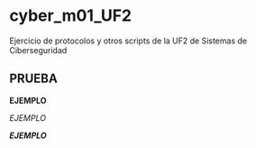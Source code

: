 # cyber_m01_UF2
Ejercicio de protocolos y otros scripts de la UF2 de Sistemas de Ciberseguridad

## PRUEBA

**EJEMPLO**

*EJEMPLO*

***EJEMPLO***
